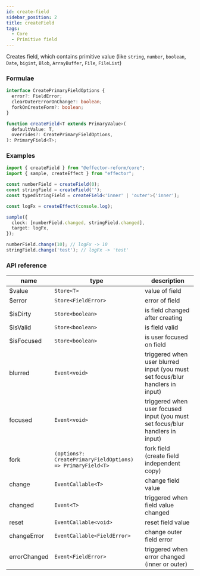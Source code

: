 ```yaml
---
id: create-field
sidebar_position: 2
title: createField
tags:
  - Core
  - Primitive field
---
```


Creates field, which contains primitive value (like `string`, `number`, `boolean`, `Date`, `bigint`, `Blob`, `ArrayBuffer`, `File`, `FileList`)

### Formulae

```ts
interface CreatePrimaryFieldOptions {
  error?: FieldError;
  clearOuterErrorOnChange?: boolean;
  forkOnCreateForm?: boolean;
}

function createField<T extends PrimaryValue>(
  defaultValue: T,
  overrides?: CreatePrimaryFieldOptions,
): PrimaryField<T>;
```

### Examples

```ts
import { createField } from "@effector-reform/core";
import { sample, createEffect } from "effector";

const numberField = createField(0);
const stringField = createField('');
const typedStringField = createField<'inner' | 'outer'>('inner');

const logFx = createEffect(console.log);

sample({
  clock: [numberField.changed, stringField.changed],
  target: logFx,
});

numberField.change(10); // logFx -> 10
stringField.change('test'); // logFx -> 'test'
```

### API reference

| name         | type                                                       | description                                                                   |
|--------------|------------------------------------------------------------|-------------------------------------------------------------------------------|
| $value       | `Store<T>`                                                 | value of field                                                                |
| $error       | `Store<FieldError>`                                        | error of field                                                                |
| $isDirty     | `Store<boolean>`                                           | is field changed after creating                                               |
| $isValid     | `Store<boolean>`                                           | is field valid                                                                |
| $isFocused   | `Store<boolean>`                                           | is user focused on field                                                      |
| blurred      | `Event<void>`                                              | triggered when user blurred input (you must set focus/blur handlers in input) |
| focused      | `Event<void>`                                              | triggered when user focused input (you must set focus/blur handlers in input) |
| fork         | `(options?: CreatePrimaryFieldOptions) => PrimaryField<T>` | fork field (create field independent copy)                                    |
| change       | `EventCallable<T>`                                         | change field value                                                            |
| changed      | `Event<T>`                                                 | triggered when field value changed                                            |
| reset        | `EventCallable<void>`                                      | reset field value                                                             |
| changeError  | `EventCallable<FieldError>`                                | change outer field error                                                      |
| errorChanged | `Event<FieldError>`                                        | triggered when error changed (inner or outer)                                 |
